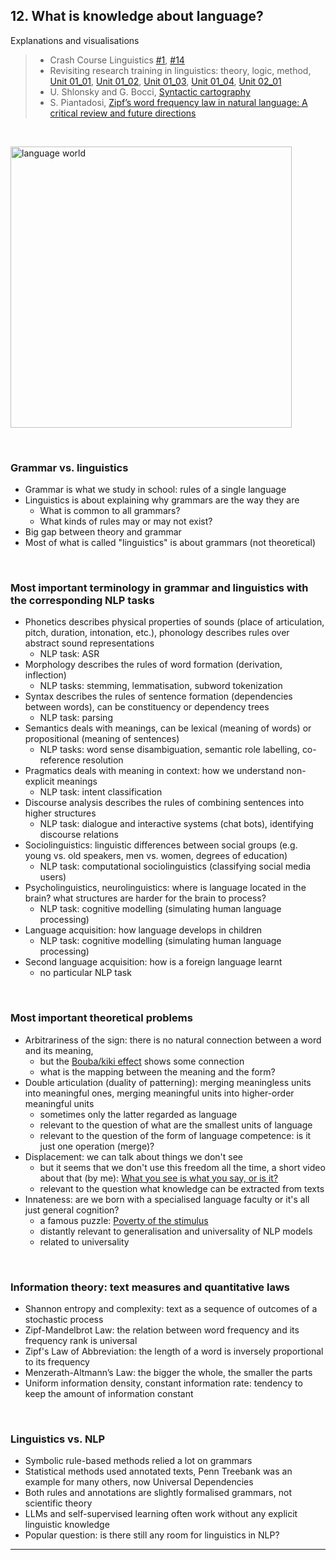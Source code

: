 ## 12. What is knowledge about language?

Explanations and visualisations 
> - Crash Course Linguistics [#1](https://youtu.be/3yLXNzDUH58), [#14](https://youtu.be/Nxyo83cQjhI) 
> - Revisiting research training in linguistics: theory, logic, method, [Unit 01_01](https://tube.switch.ch/videos/516dcd9e), [Unit 01_02](https://tube.switch.ch/videos/83e51806), [Unit 01_03](https://tube.switch.ch/videos/27315c6e), [Unit 01_04](https://tube.switch.ch/videos/34e4ff9f), [Unit 02_01](https://tube.switch.ch/videos/7ddb6d52) 
> - U. Shlonsky and G. Bocci,  [Syntactic cartography](https://www.unige.ch/lettres/linguistique/application/files/2215/3736/0719/ShlonskyBocci_forthcoming.pdf)
> - S. Piantadosi, [Zipf’s word frequency law in natural language: A critical review and future directions](https://www.ncbi.nlm.nih.gov/pmc/articles/PMC4176592/)


&nbsp; 



<img src="figures/language-world.jpg" alt="language world" width="450"/>



&nbsp; 

### Grammar vs. linguistics 
 
- Grammar is what we study in school: rules of a single language
- Linguistics is about explaining why grammars are the way they are
  - What is common to all grammars? 
  - What kinds of rules may or may not exist? 
- Big gap between theory and grammar
- Most of what is called "linguistics" is about grammars (not theoretical) 

&nbsp; 


### Most important terminology in grammar and linguistics with the corresponding NLP tasks

- Phonetics describes physical properties of sounds (place of articulation, pitch, duration, intonation, etc.), phonology describes rules over abstract sound representations
    - NLP task: ASR  
- Morphology describes the rules of word formation (derivation, inflection) 
    - NLP tasks: stemming, lemmatisation, subword tokenization 
- Syntax describes the rules of sentence formation (dependencies between words), can be constituency or dependency trees  
    - NLP task: parsing 
- Semantics deals with meanings, can be lexical (meaning of words) or propositional (meaning of sentences) 
    - NLP tasks: word sense disambiguation, semantic role labelling, co-reference resolution  
- Pragmatics deals with meaning in context: how we understand non-explicit meanings 
    - NLP task: intent classification 
- Discourse analysis describes the rules of combining sentences into higher structures 
    - NLP task: dialogue and interactive systems (chat bots), identifying discourse relations 
- Sociolinguistics: linguistic differences between social groups (e.g. young vs. old speakers, men vs. women, degrees of education)  
    - NLP task: computational sociolinguistics (classifying social media users)
- Psycholinguistics, neurolinguistics: where is language located in the brain? what structures are harder for the brain to process? 
    - NLP task: cognitive modelling (simulating human language processing) 
- Language acquisition: how language develops in children 
    - NLP task: cognitive modelling (simulating human language processing)
- Second language acquisition: how is a foreign language learnt 
    - no particular NLP task   
 
&nbsp; 


### Most important theoretical problems

- Arbitrariness of the sign: there is no natural connection between a word and its meaning, 
    - but the [Bouba/kiki effect](https://en.wikipedia.org/wiki/Bouba/kiki_effect) shows some connection
    - what is the mapping between the meaning and the form? 
- Double articulation (duality of patterning): merging meaningless units into meaningful ones, merging meaningful units into higher-order meaningful units
    - sometimes only the latter regarded as language
    - relevant to the question of what are the smallest units of language  
    - relevant to the question of the form of language competence: is it just one operation (merge)? 
- Displacement: we can talk about things we don't see 
    - but it seems that we don't use this freedom all the time, a short video about that (by me): [What you see is what you say, or is it?](https://tube.switch.ch/videos/d72fe3cd)  
    - relevant to the question what knowledge can be extracted from texts
- Innateness: are we born with a specialised language faculty or it's all just general cognition? 
    - a famous puzzle: [Poverty of the stimulus](https://en.wikipedia.org/wiki/Poverty_of_the_stimulus)
    - distantly relevant to generalisation and universality of NLP models
    - related to universality 

&nbsp; 


### Information theory: text measures and quantitative laws

- Shannon entropy and complexity: text as a sequence of outcomes of a stochastic process
- Zipf-Mandelbrot Law: the relation between word frequency and its frequency rank is universal
- Zipf's Law of Abbreviation: the length of a word is inversely proportional to its frequency 
- Menzerath-Altmann’s Law: the bigger the whole, the smaller the parts
- Uniform information density, constant information rate: tendency to keep the amount of information constant

&nbsp; 

### Linguistics vs. NLP

- Symbolic rule-based methods relied a lot on grammars
- Statistical methods used annotated texts, Penn Treebank was an example for many others, now Universal Dependencies 
- Both rules and annotations are slightly formalised grammars, not scientific theory 
- LLMs and self-supervised learning often work without any explicit linguistic knowledge 
- Popular question: is there still any room for linguistics in NLP?


--------------

&nbsp; 